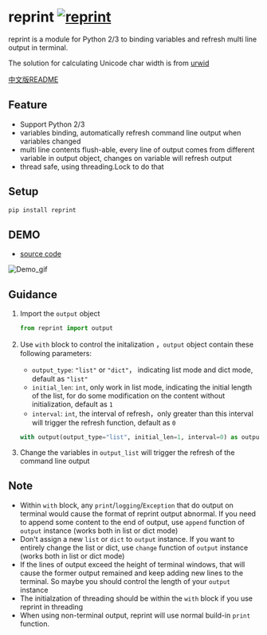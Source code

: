 # reprint [![reprint](https://img.shields.io/pypi/v/reprint.svg)](https://pypi.python.org/pypi/reprint)

reprint is a module for Python 2/3 to binding variables and refresh multi line output in terminal.

The solution for calculating Unicode char width is from [urwid](https://github.com/urwid/urwid/blob/master/urwid/old_str_util.py) 

[中文版README](https://github.com/Yinzo/reprint/blob/master/cn_README.md)


## Feature
+ Support Python 2/3
+ variables binding, automatically refresh command line output when variables changed
+ multi line contents flush-able, every line of output comes from different variable in output object, changes on variable will refresh output
+ thread safe, using threading.Lock to do that

## Setup

```sh
pip install reprint
```

## DEMO

+ [source code](https://github.com/Yinzo/reprint/blob/master/demo/horse_race.py)

![Demo_gif](https://raw.githubusercontent.com/yinzo/reprint/master/demo/images/horse_race_demo.gif)

## Guidance

1. Import the `output` object

	```python
	from reprint import output
	```
2. Use `with` block to control the initalization ，`output` object contain these following parameters:
    + `output_type`: `"list"` or `"dict"`， indicating list mode and dict mode, default as `"list"`
    + `initial_len`: `int`, only work in list mode, indicating the initial length of the list, for do some modification on the content without initialization, default as `1`
    + `interval`: `int`, the interval of refresh，only greater than this interval will trigger the refresh function, default as `0`

	```python
	with output(output_type="list", initial_len=1, interval=0) as output_list:
	```

3. Change the variables in `output_list` will trigger the refresh of the command line output

## Note
+ Within `with` block, any `print`/`logging`/`Exception` that do output on terminal would cause the format of reprint output abnormal. If you need to append some content to the end of output, use `append` function of `output` instance (works both in list or dict mode)
+ Don't assign a new `list` or `dict` to `output` instance. If you want to entirely change the list or dict, use `change` function of `output` instance (works both in list or dict mode)
+ If the lines of output exceed the height of terminal windows, that will cause the former output remained and keep adding new lines to the terminal. So maybe you should control the length of your `output` instance
+ The initialzation of threading should be within the `with` block if you use reprint in threading
+ When using non-terminal output, reprint will use normal build-in `print` function.

